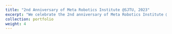 ```yaml
---
title: "2nd Anniversary of Meta Robotics Institute @SJTU, 2023"
excerpt: "We celebrate the 2nd anniversary of Meta Robotics Institute @SJTU.<br/><img src='/images/portfolio/MRI2023.png'>"
collection: portfolio
weight: 4
---
```

